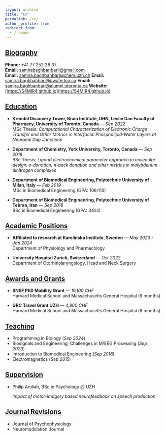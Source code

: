 ```yaml
---
layout: archive
title: "CV"
permalink: /cv/
author_profile: true
redirect_from:
  - /resume
---
```


## [Biography](#)

<!-- **Date of Birth:** 16 Aug 1995\ -->
**Phone:** +41 77 252 28 37\
**Email:** [samirabaghbanbarii@gmail.com](mailto:samirabaghbanbarii@gmail.com)  
**Email:** [samira.baghbanbari@chem.uzh.ch](mailto:samirabaghbanbarii@gmail.com) 
**Email:** [samira.baghbanbari@uwaterloo.ca](mailto:samirabaghbanbarii@gmail.com) 
**Email:** [samira.baghbanbari@alumni.utoronta.ca](mailto:samirabaghbanbarii@gmail.com) 
**Website:** [https://S4MIR4.github.io](https://S4MIR4.github.io)  


## [Education](#)

- **Krembil Discovery Tower, Brain Institute, UHN, Leslie Dan Faculty of Pharmacy, University of Toronto, Canada** — *Sep 2022*  
  MSc Thesis: *Computational Characterization of Electronic Charge Transfer and Other Metrics in Interfacial Phospholipid-Water Layers at Neuronal Gap Junctions*

- **Department of Chemistry, York University, Toronto, Canada** — *Sep 2018*  
  BSc Thesis: *Ligand electrochemical parameter approach to molecular design: σ-donation,
π-back donation and other metrics in molybdenum dinitrogen complexes*

- **Department of Biomedical Engineering, Polytechnic University of Milan, Italy** — *Feb 2019*  
  MSc in Biomedical Engineering (GPA: 106/110)

- **Department of Biomedical Engineering, Polytechnic University of Tehran, Iran** — *Sep 2018*  
  BSc in Biomedical Engineering (GPA: 3.8/4)


## [Academic Positions](#)

- **Affiliated to research at Karolinska Institute, Sweden** — *May 2023 - Jan 2024*  
  Department of Physiology and Pharmacology

- **University Hospital Zurich, Switzerland** — *Oct 2022*  
  Department of Otorhinolaryngology, Head and Neck Surgery


## [Awards and Grants](#)

- **SNSF PhD Mobility Grant** — *19,100 CHF*  
  Harvard Medical School and Massachusetts General Hospital (6 months)

- **GRC Travel Grant UZH** — *4,900 CHF*  
  Harvard Medical School and Massachusetts General Hospital (6 months)


## [Teaching](#)

- Programming in Biology (*Sep 2024*)
- Biosignals and Engineering; Challenges in M/EEG Processing (*Sep 2023*)
- Introduction to Biomedical Engineering (*Sep 2016*)
- Electromagnetics (*Sep 2015*)

## [Supervision](#)
- Philip Aruliah, BSc in Psychology @ UZH

  *Impact of motor-imagery based neurofeedback on speech production*

## [Journal Revisions](#)

- Journal of Psychophysiology
- Neuromodulation Journal


